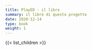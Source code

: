 ```yaml
---
title: PlayED - il libro
summary: il libro di questo progetto
date: 2020-12-14
type: book
weight: 1
---
```


{{< list_children >}}